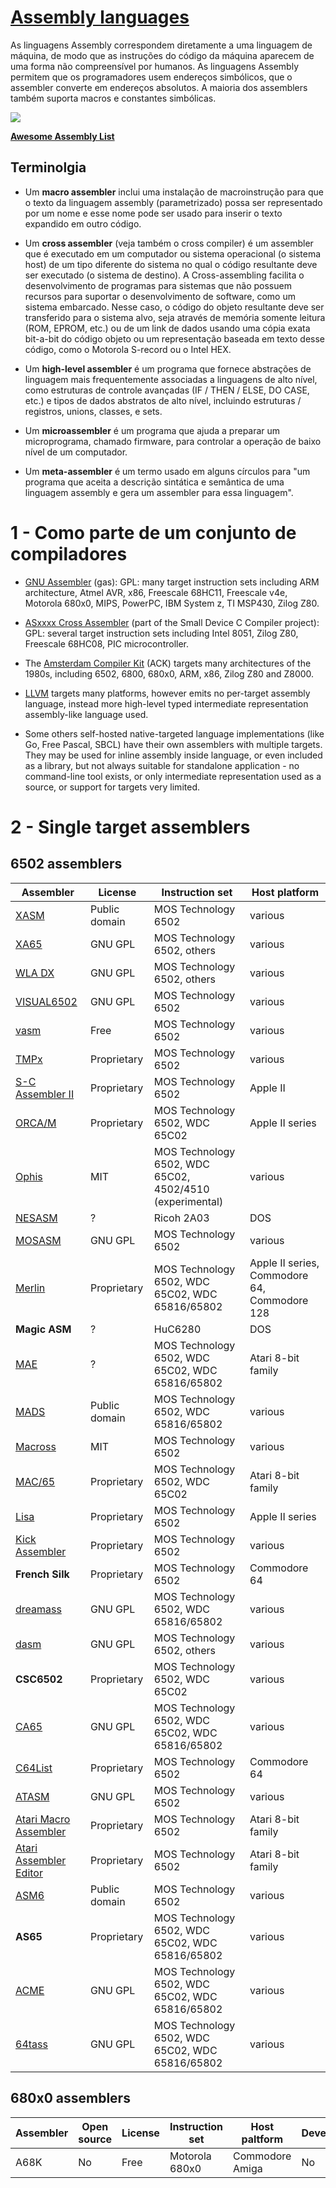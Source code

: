# <a href="https://github.com/marcialwushuxxx/list-programming-language/blob/master/README.md" target="_blank">Assembly languages</a>

As linguagens Assembly correspondem diretamente a uma linguagem de máquina, de modo que as instruções do código da máquina aparecem de uma forma não compreensível por humanos. As linguagens Assembly permitem que os programadores usem endereços simbólicos, que o assembler converte em endereços absolutos. A maioria dos assemblers também suporta macros e constantes simbólicas.

![](http://www.dsc.ufcg.edu.br/~pet/jornal/maio2014/images/materias/historia_da_computacao/img2.png)

<a href="https://github.com/marcialwushuxxx/list-programming-language/blob/master/Assembly%20Languages/Awesome-Assembly.md" target="_blank">**Awesome Assembly List**</a>

## Terminolgia

- Um **macro assembler** inclui uma instalação de macroinstrução para que o texto da linguagem assembly (parametrizado) possa ser representado por um nome e esse nome pode ser usado para inserir o texto expandido em outro código.

- Um **cross assembler** (veja também o cross compiler) é um assembler que é executado em um computador ou sistema operacional (o sistema host) de um tipo diferente do sistema no qual o código resultante deve ser executado (o sistema de destino). A Cross-assembling facilita o desenvolvimento de programas para sistemas que não possuem recursos para suportar o desenvolvimento de software, como um sistema embarcado. Nesse caso, o código do objeto resultante deve ser transferido para o sistema alvo, seja através de memória somente leitura (ROM, EPROM, etc.) ou de um link de dados usando uma cópia exata bit-a-bit do código objeto ou um representação baseada em texto desse código, como o Motorola S-record ou o Intel HEX.

- Um **high-level assembler** é um programa que fornece abstrações de linguagem mais frequentemente associadas a linguagens de alto nível, como estruturas de controle avançadas (IF / THEN / ELSE, DO CASE, etc.) e tipos de dados abstratos de alto nível, incluindo estruturas / registros, unions, classes, e sets.

- Um **microassembler** é um programa que ajuda a preparar um microprograma, chamado firmware, para controlar a operação de baixo nível de um computador.

- Um **meta-assembler** é um termo usado em alguns círculos para "um programa que aceita a descrição sintática e semântica de uma linguagem assembly e gera um assembler para essa linguagem".

# 1 - Como parte de um conjunto de compiladores

- [GNU Assembler](http://tigcc.ticalc.org/doc/gnuasm.html) (gas): GPL: many target instruction sets including ARM architecture, Atmel AVR, x86, Freescale 68HC11, Freescale v4e, Motorola 680x0, MIPS, PowerPC, IBM System z, TI MSP430, Zilog Z80.

- [ASxxxx Cross Assembler](https://shop-pdp.net/ashtml/asmlnk.htm) (part of the Small Device C Compiler project): GPL: several target instruction sets including Intel 8051, Zilog Z80, Freescale 68HC08, PIC microcontroller.

- The [Amsterdam Compiler Kit](http://tack.sourceforge.net/about.html) (ACK) targets many architectures of the 1980s, including 6502, 6800, 680x0, ARM, x86, Zilog Z80 and Z8000.

- [LLVM](http://llvm.org/) targets many platforms, however emits no per-target assembly language, instead more high-level typed intermediate representation assembly-like language used.
       
- Some others self-hosted native-targeted language implementations (like Go, Free Pascal, SBCL) have their own assemblers with multiple targets. They may be used for inline assembly inside language, or even included as a library, but not always suitable for standalone application - no command-line tool exists, or only intermediate representation used as a source, or support for targets very limited.

# 2 - Single target assemblers

## **6502 assemblers**

| Assembler | License | Instruction set | Host platform |
|---------- | ------- | --------------- | ------------- |
|[XASM](http://www.atari.org.pl/x-asm/) |Public domain|MOS Technology 6502|various|
|[XA65](http://www.floodgap.com/retrotech/xa/)       |GNU GPL    |MOS Technology 6502, others| various|
|[WLA DX](http://www.villehelin.com/wla.html)     |GNU GPL    |MOS Technology 6502, others|various|
|[VISUAL6502](http://www.pcsistem.net/visual/index_en.htm)|GNU GPL     |MOS Technology 6502|various|
|[vasm](https://en.wikipedia.org/wiki/Vasm)       |Free       |MOS Technology 6502|various|
|[TMPx](http://turbo.style64.org/docs/tmpx-overview)       |Proprietary|MOS Technology 6502|various|
|[S-C Assembler II](http://www.stjarnhimlen.se/apple2/#SCASM)|Proprietary|MOS Technology 6502|Apple II|
|[ORCA/M](https://apple2history.org/spotlight/mike-westerfield-the-byte-works/) |Proprietary|MOS Technology 6502, WDC 65C02|Apple II series|
|[Ophis](https://michaelcmartin.github.io/Ophis/) |MIT|MOS Technology 6502, WDC 65C02, 4502/4510 (experimental)|various|
|[NESASM](https://github.com/toastynerd/nesasm)	|?|Ricoh 2A03|DOS|
|[MOSASM](https://github.com/majestic53/mosasm)|GNU GPL|MOS Technology 6502|various|
|[Merlin](https://archive.org/details/MerlinProMacroAssembler)|Proprietary|MOS Technology 6502, WDC 65C02, WDC 65816/65802|Apple II series, Commodore 64, Commodore 128|
|**Magic ASM**|?|HuC6280|DOS|
|[MAE](http://mixinc.net/atari/mae.htm)|?|MOS Technology 6502, WDC 65C02, WDC 65816/65802|Atari 8-bit family|
|[MADS](http://mads.atari8.info/)|Public domain|MOS Technology 6502, WDC 65816/65802|various|
|[Macross](https://github.com/Museum-of-Art-and-Digital-Entertainment/macross)|MIT|MOS Technology 6502|various|
|[MAC/65](https://en.wikipedia.org/wiki/MAC/65)|Proprietary|MOS Technology 6502, WDC 65C02|Atari 8-bit family|
|[Lisa](https://en.wikipedia.org/wiki/Lazer%27s_Interactive_Symbolic_Assembler)|Proprietary|MOS Technology 6502|Apple II series|
|[Kick Assembler](http://www.theweb.dk/KickAssembler/)|Proprietary|MOS Technology 6502|various||
|**French Silk**|Proprietary| MOS Technology 6502  |Commodore 64|
|[dreamass](https://web.archive.org/web/20120416183515/https://developer.berlios.de/projects/rrtools/)|GNU GPL|MOS Technology 6502, WDC 65816/65802|various|
|[dasm](http://dasm-dillon.sourceforge.net/)|GNU GPL|MOS Technology 6502, others|various|
|**CSC6502**|Proprietary|MOS Technology 6502, WDC 65C02|various|
|[CA65](http://www.cc65.org/doc/ca65.html)|GNU GPL|MOS Technology 6502, WDC 65C02, WDC 65816/65802|various|
|[C64List](http://commodoreserver.com/Downloads.asp)|Proprietary|MOS Technology 6502|Commodore 64|
|[ATASM](http://atari.miribilist.com/atasm/)|GNU GPL|MOS Technology 6502|various|
|[Atari Macro Assembler](https://en.wikipedia.org/wiki/Atari_Macro_Assembler)|Proprietary|MOS Technology 6502|Atari 8-bit family|
|[Atari Assembler Editor](https://en.wikipedia.org/wiki/Atari_Assembler_Editor)|Proprietary	|MOS Technology 6502|Atari 8-bit family|
|[ASM6](http://3dscapture.com/NES/)|Public domain|MOS Technology 6502|various|
|**AS65**|Proprietary|MOS Technology 6502, WDC 65C02, WDC 65816/65802|various|
|[ACME](http://sourceforge.net/projects/acme-crossass/)|GNU GPL|MOS Technology 6502, WDC 65C02, WDC 65816/65802|various|
|[64tass](http://sourceforge.net/projects/tass64/develop)|GNU GPL|MOS Technology 6502, WDC 65C02, WDC 65816/65802|various|

## **680x0 assemblers**

|Assembler|Open source|License|Instruction set| Host paltform| Developmentactive|
|-------- | --------- | ----- | ------------- | ------------ | ---------------- |
|A68K|No|Free|Motorola 680x0|Commodore Amiga|No|
